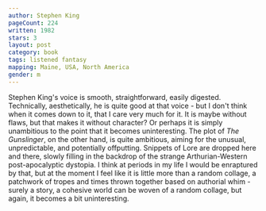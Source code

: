 ```yaml
---
author: Stephen King
pageCount: 224
written: 1982
stars: 3
layout: post
category: book
tags: listened fantasy
mapping: Maine, USA, North America
gender: m
---
```


Stephen King's voice is smooth, straightforward, easily digested. Technically, aesthetically, he is quite good at that voice - but I don't think when it comes down to it, that I care very much for it. It is maybe without flaws, but that makes it without character? Or perhaps it is simply unambitious to the point that it becomes uninteresting. The plot of _The Gunslinger_, on the other hand, is quite ambitious, aiming for the unusual, unpredictable, and potentially offputting. Snippets of Lore are dropped here and there, slowly filling in the backdrop of the strange Arthurian-Western post-apocalyptic dystopia. I think at periods in my life I would be enraptured by that, but at the moment I feel like it is little more than a random collage, a patchwork of tropes and times thrown together based on authorial whim - surely a story, a cohesive world can be woven of a random collage, but again, it becomes a bit uninteresting.
